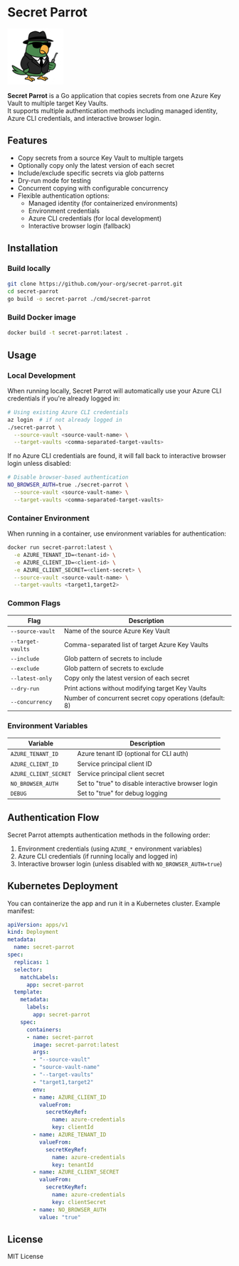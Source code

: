 # Secret Parrot

<img src="SecretParrot.png" alt="alt text" style="width:25%;"/>

**Secret Parrot** is a Go application that copies secrets from one Azure Key Vault to multiple target Key Vaults.  
It supports multiple authentication methods including managed identity, Azure CLI credentials, and interactive browser login.

## Features

- Copy secrets from a source Key Vault to multiple targets
- Optionally copy only the latest version of each secret
- Include/exclude specific secrets via glob patterns
- Dry-run mode for testing
- Concurrent copying with configurable concurrency
- Flexible authentication options:
  - Managed identity (for containerized environments)
  - Environment credentials
  - Azure CLI credentials (for local development)
  - Interactive browser login (fallback)

## Installation

### Build locally

```bash
git clone https://github.com/your-org/secret-parrot.git
cd secret-parrot
go build -o secret-parrot ./cmd/secret-parrot
```

### Build Docker image

```bash
docker build -t secret-parrot:latest .
```

## Usage

### Local Development

When running locally, Secret Parrot will automatically use your Azure CLI credentials if you're already logged in:

```bash
# Using existing Azure CLI credentials
az login  # if not already logged in
./secret-parrot \
  --source-vault <source-vault-name> \
  --target-vaults <comma-separated-target-vaults>
```

If no Azure CLI credentials are found, it will fall back to interactive browser login unless disabled:

```bash
# Disable browser-based authentication
NO_BROWSER_AUTH=true ./secret-parrot \
  --source-vault <source-vault-name> \
  --target-vaults <comma-separated-target-vaults>
```

### Container Environment

When running in a container, use environment variables for authentication:

```bash
docker run secret-parrot:latest \
  -e AZURE_TENANT_ID=<tenant-id> \
  -e AZURE_CLIENT_ID=<client-id> \
  -e AZURE_CLIENT_SECRET=<client-secret> \
  --source-vault <source-vault-name> \
  --target-vaults <target1,target2>
```

### Common Flags

| Flag | Description |
|------|-------------|
| `--source-vault` | Name of the source Azure Key Vault |
| `--target-vaults` | Comma-separated list of target Azure Key Vaults |
| `--include` | Glob pattern of secrets to include |
| `--exclude` | Glob pattern of secrets to exclude |
| `--latest-only` | Copy only the latest version of each secret |
| `--dry-run` | Print actions without modifying target Key Vaults |
| `--concurrency` | Number of concurrent secret copy operations (default: 8) |

### Environment Variables

| Variable | Description |
|----------|-------------|
| `AZURE_TENANT_ID` | Azure tenant ID (optional for CLI auth) |
| `AZURE_CLIENT_ID` | Service principal client ID |
| `AZURE_CLIENT_SECRET` | Service principal client secret |
| `NO_BROWSER_AUTH` | Set to "true" to disable interactive browser login |
| `DEBUG` | Set to "true" for debug logging |

## Authentication Flow

Secret Parrot attempts authentication methods in the following order:

1. Environment credentials (using `AZURE_*` environment variables)
2. Azure CLI credentials (if running locally and logged in)
3. Interactive browser login (unless disabled with `NO_BROWSER_AUTH=true`)

## Kubernetes Deployment

You can containerize the app and run it in a Kubernetes cluster. Example manifest:

```yaml
apiVersion: apps/v1
kind: Deployment
metadata:
  name: secret-parrot
spec:
  replicas: 1
  selector:
    matchLabels:
      app: secret-parrot
  template:
    metadata:
      labels:
        app: secret-parrot
    spec:
      containers:
      - name: secret-parrot
        image: secret-parrot:latest
        args:
        - "--source-vault"
        - "source-vault-name"
        - "--target-vaults"
        - "target1,target2"
        env:
        - name: AZURE_CLIENT_ID
          valueFrom:
            secretKeyRef:
              name: azure-credentials
              key: clientId
        - name: AZURE_TENANT_ID
          valueFrom:
            secretKeyRef:
              name: azure-credentials
              key: tenantId
        - name: AZURE_CLIENT_SECRET
          valueFrom:
            secretKeyRef:
              name: azure-credentials
              key: clientSecret
        - name: NO_BROWSER_AUTH
          value: "true"
```

## License

MIT License